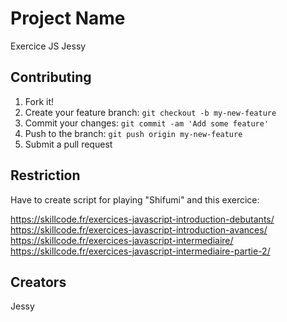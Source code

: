 # Project Name
Exercice JS Jessy

## Contributing
1. Fork it!
2. Create your feature branch: `git checkout -b my-new-feature`
3. Commit your changes: `git commit -am 'Add some feature'`
4. Push to the branch: `git push origin my-new-feature`
5. Submit a pull request

## Restriction

Have to create script for playing "Shifumi" and this exercice:

https://skillcode.fr/exercices-javascript-introduction-debutants/
https://skillcode.fr/exercices-javascript-introduction-avances/
https://skillcode.fr/exercices-javascript-intermediaire/
https://skillcode.fr/exercices-javascript-intermediaire-partie-2/

## Creators

Jessy
